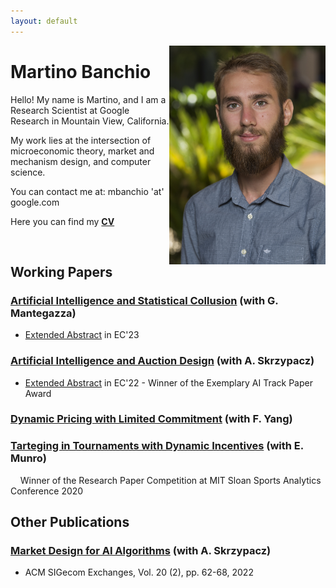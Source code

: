 ```yaml
---
layout: default
---
```


    

<img style="float: right; width:250px;" src="/assets/headshot.jpg" alt="headshot">

# Martino Banchio


Hello! My name is Martino, and I am a Research Scientist at Google  \
Research in Mountain View, California.

My work lies at the intersection of microeconomic theory, market and mechanism design, and computer science. 

You can contact me at:  mbanchio 'at' google.com

Here you can find my **[CV](https://martinobanchio.github.io/files/CV.pdf)**

<br/>

## Working Papers

### [Artificial Intelligence and Statistical Collusion](https://martinobanchio.github.io/files/AISC.pdf) (with G. Mantegazza)

- [Extended Abstract](https://www.google.com/url?q=https%3A%2F%2Fdl.acm.org%2Fdoi%2F10.1145%2F3580507.3597726&sa=D) in EC'23

### [Artificial Intelligence and Auction Design](https://arxiv.org/pdf/2202.05947.pdf) (with A. Skrzypacz)

- [Extended Abstract](https://www.google.com/url?q=https%3A%2F%2Fdl.acm.org%2Fdoi%2F10.1145%2F3490486.3538244&sa=D) in EC'22 - Winner of the Exemplary AI Track Paper Award

### [Dynamic Pricing with Limited Commitment](https://arxiv.org/pdf/2102.07742.pdf) (with F. Yang)


### [Tarteging in Tournaments with Dynamic Incentives](https://martinobanchio.github.io/files/TTDI.pdf) (with E. Munro)

&nbsp; &nbsp; Winner of the Research Paper Competition at MIT Sloan Sports Analytics Conference 2020

## Other Publications

### [Market Design for AI Algorithms](https://www.sigecom.org/exchanges/volume_20/2/BANCHIO.pdf) (with A. Skrzypacz) 

- ACM SIGecom Exchanges, Vol. 20 (2), pp. 62-68, 2022